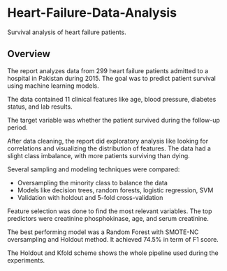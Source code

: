 # Heart-Failure-Data-Analysis
Survival analysis of heart failure patients.

## Overview
The report analyzes data from 299 heart failure patients admitted to a hospital in Pakistan during 2015. The goal was to predict patient survival using machine learning models.

The data contained 11 clinical features like age, blood pressure, diabetes status, and lab results. 

The target variable was whether the patient survived during the follow-up period.

After data cleaning, the report did exploratory analysis like looking for correlations and visualizing the distribution of features. The data had a slight class imbalance, with more patients surviving than dying.

Several sampling and modeling techniques were compared:

- Oversampling the minority class to balance the data
- Models like decision trees, random forests, logistic regression, SVM
- Validation with holdout and 5-fold cross-validation

Feature selection was done to find the most relevant variables. The top predictors were creatinine phosphokinase, age, and serum creatinine.

The best performing model was a Random Forest with SMOTE-NC oversampling and Holdout method. It achieved 74.5% in term of F1 score.

The Holdout and Kfold scheme shows the whole pipeline used during the experiments.
